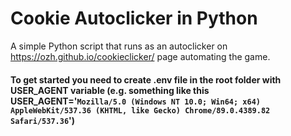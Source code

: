 # Cookie Autoclicker in Python<br>
A simple Python script that runs as an autoclicker on https://ozh.github.io/cookieclicker/ page automating the game.<br>

#### To get started you need to create .env file in the root folder with USER_AGENT variable (e.g. something like this USER_AGENT='`Mozilla/5.0 (Windows NT 10.0; Win64; x64) AppleWebKit/537.36 (KHTML, like Gecko) Chrome/89.0.4389.82 Safari/537.36`')
